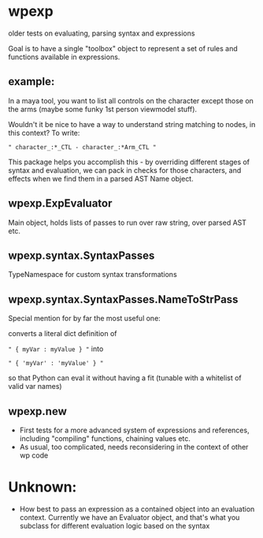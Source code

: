 # wpexp
older tests on evaluating, parsing syntax and expressions

Goal is to have a single "toolbox" object to represent a set of rules and functions available in expressions.

## example:
In a maya tool, you want to list all controls on the character except those on the arms (maybe some funky 1st person viewmodel stuff).

Wouldn't it be nice to have a way to understand string matching to nodes, in this context? To write:

`" character_:*_CTL - character_:*Arm_CTL "`

This package helps you accomplish this - by overriding different stages of syntax and evaluation, we can pack in checks for those characters, and effects when we find them in a parsed AST Name object.

## wpexp.ExpEvaluator
Main object, holds lists of passes to run over raw string, over parsed AST etc.

## wpexp.syntax.SyntaxPasses
TypeNamespace for custom syntax transformations


## wpexp.syntax.SyntaxPasses.NameToStrPass
Special mention for by far the most useful one:

converts a literal dict definition of 

`" { myVar : myValue } "`
into 

`" { 'myVar' : 'myValue' } "`

so that Python can eval it without having a fit (tunable with a whitelist of valid var names)

## wpexp.new
- First tests for a more advanced system of expressions and references, including "compiling" functions, chaining values etc.
- As usual, too complicated, needs reconsidering in the context of other wp code

# Unknown:
 - How best to pass an expression as a contained object into an evaluation context. Currently we have an Evaluator object, and that's what you subclass for different evaluation logic based on the syntax